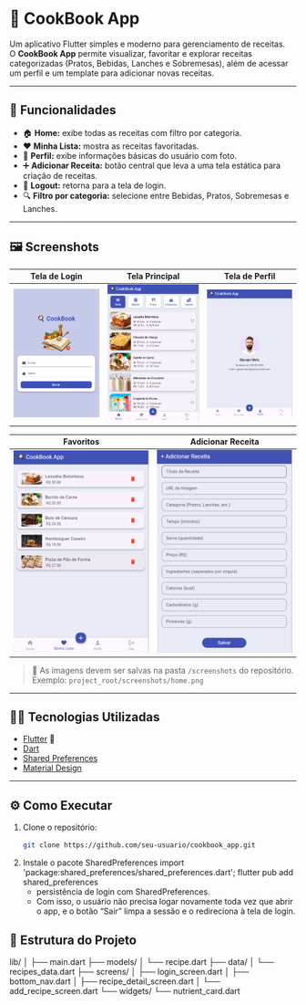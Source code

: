 # 🍳 CookBook App

Um aplicativo Flutter simples e moderno para gerenciamento de receitas.  
O **CookBook App** permite visualizar, favoritar e explorar receitas categorizadas (Pratos, Bebidas, Lanches e Sobremesas), além de acessar um perfil e um template para adicionar novas receitas.

---

## 🚀 **Funcionalidades**

- 🏠 **Home:** exibe todas as receitas com filtro por categoria.  
- ❤️ **Minha Lista:** mostra as receitas favoritadas.  
- 👤 **Perfil:** exibe informações básicas do usuário com foto.  
- ➕ **Adicionar Receita:** botão central que leva a uma tela estática para criação de receitas.  
- 🚪 **Logout:** retorna para a tela de login.  
- 🔍 **Filtro por categoria:** selecione entre Bebidas, Pratos, Sobremesas e Lanches.  

---

## 🖼️ **Screenshots**

| Tela de Login | Tela Principal | Tela de Perfil |
|:--------------:|:---------------:|:---------------:|
| <img src="screenshots/login.png" width="250"/> | <img src="screenshots/home.png" width="250"/> | <img src="screenshots/profile.png" width="250"/> |

| Favoritos | Adicionar Receita |
|:----------:|:-----------------:|
| <img src="screenshots/favorites.png" width="250"/> | <img src="screenshots/add_recipe.png" width="250"/> |

> 📸 As imagens devem ser salvas na pasta `/screenshots` do repositório.  
> Exemplo: `project_root/screenshots/home.png`

---

## 🧑‍💻 **Tecnologias Utilizadas**

- [Flutter](https://flutter.dev/) 💙  
- [Dart](https://dart.dev/)  
- [Shared Preferences](https://pub.dev/packages/shared_preferences)  
- [Material Design](https://m3.material.io/)

---

## ⚙️ **Como Executar**

1. Clone o repositório:
   ```bash
   git clone https://github.com/seu-usuario/cookbook_app.git
   
2. Instale o pacote SharedPreferences
   import 'package:shared_preferences/shared_preferences.dart';
   flutter pub add shared_preferences  
    - persistência de login com SharedPreferences.
    - Com isso, o usuário não precisa logar novamente toda vez que abrir o app, e o botão “Sair” limpa a sessão e o redireciona à tela de login.


## 🧠 Estrutura do Projeto
lib/
│
├── main.dart
├── models/
│   └── recipe.dart
├── data/
│   └── recipes_data.dart
├── screens/
│   ├── login_screen.dart
│   ├── bottom_nav.dart
│   ├── recipe_detail_screen.dart
│   └── add_recipe_screen.dart
└── widgets/
    └── nutrient_card.dart

